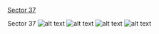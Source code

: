 [Sector 37](#sector37)

<a name = "sector37"></a>
Sector 37
![alt text](/images/HATS-67_Sector_37/HATS-67_Sector_37_a_TimeSeries.png)
![alt text](/images/HATS-67_Sector_37/HATS-67_Sector_37_b_FoldedLightCurve.png)
![alt text](/images/HATS-67_Sector_37/HATS-67_Sector_37_b_IndividualTransitsWithFit.png)
![alt text](/images/HATS-67_Sector_37/HATS-67_Sector_37_c_TimingResiduals.png)

